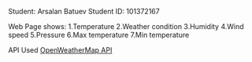 Student: Arsalan Batuev
Student ID: 101372167

Web Page shows:
1.Temperature
2.Weather condition
3.Humidity
4.Wind speed
5.Pressure
6.Max temperature
7.Min temperature

API Used [OpenWeatherMap API](https://openweathermap.org/)